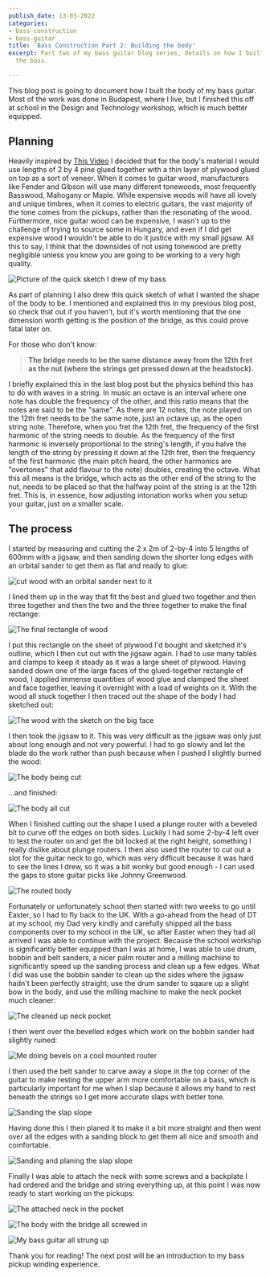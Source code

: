 ```yaml
---
publish_date: 13-03-2022
categories:
- bass-construction
- bass-guitar
title: 'Bass Construction Part 2: Building the body'
excerpt: Part two of my bass guitar blog series, details on how I built the body of
  the bass.

---
```

This blog post is going to document how I built the body of my bass guitar.  Most of the work was done in Budapest, where I live, but I finished this off at school in the Design and Technology workshop, which is much better equipped.

## Planning

Heavily inspired by [This Video](https://www.youtube.com/watch?v=r6Ar2qn5ZO8&t=1053s) I decided that for the body's material I would use lengths of 2 by 4 pine glued together with a thin layer of plywood glued on top as a sort of veneer.  When it comes to guitar wood, manufacturers like Fender and Gibson will use many different tonewoods, most frequently Basswood, Mahogany or Maple.  While expensive woods will have all lovely and unique timbres, when it comes to electric guitars, the vast majority of the tone comes from the pickups, rather than the resonating of the wood.  Furthermore, nice guitar wood can be expensive, I wasn't up to the challenge of trying to source some in Hungary, and even if I did get expensive wood I wouldn't be able to do it justice with my small jigsaw.  All this to say, I think that the downsides of not using tonewood are pretty negligible unless you know you are going to be working to a very high quality.

![Picture of the quick sketch I drew of my bass](https://res.cloudinary.com/jedn-web-dev/image/upload/t_basic_blog/v1633541223/jeds_hut/b111b659a2b935cbd4a74c660ac1e67c.jpg "Bass Plan")

As part of planning I also drew this quick sketch of what I wanted the shape of the body to be.  I mentioned and explained this in my previous blog post, so check that out if you haven't, but it's worth mentioning that the one dimension worth getting is the position of the bridge, as this could prove fatal later on.

For those who don't know:

> **The bridge needs to be the same distance away from the 12th fret as the nut (where the strings get pressed down at the headstock).**

I briefly explained this in the last blog post but the physics behind this has to do with waves in a string.  In music an octave is an interval where one note has double the frequency of the other, and this ratio means that the notes are said to be the "same".  As there are 12 notes, the note played on the 12th fret needs to be the same note, just an octave up, as the open string note.  Therefore, when you fret the 12th fret, the frequency of the first harmonic of the string needs to double.  As the frequency of the first harmonic is inversely proportional to the string's length, if you halve the length of the string by pressing it down at the 12th fret, then the frequency of the first harmonic (the main pitch heard, the other harmonics are "overtones" that add flavour to the note) doubles, creating the octave.  What this all means is the bridge, which acts as the other end of the string to the nut, needs to be placed so that the halfway point of the string is at the 12th fret.  This is, in essence, how adjusting intonation works when you setup your guitar, just on a smaller scale.

## The process

I started by measuring and cutting the 2 x 2m of 2-by-4 into 5 lengths of 600mm with a jigsaw, and then sanding down the shorter long edges with an orbital sander to get them as flat and ready to glue:

![cut wood with an orbital sander next to it](https://res.cloudinary.com/jedn-web-dev/image/upload/t_basic_blog/v1633541247/jeds_hut/162467a48c63a66b091334d3aec44b31.jpg "Cut Wood")

I lined them up in the way that fit the best and glued two together and then three together and then the two and the three together to make the final rectange:

![The final rectangle of wood](https://res.cloudinary.com/jedn-web-dev/image/upload/t_basic_blog/v1633541268/jeds_hut/edac98385fffbe160f4fa35d29a45a6a.jpg "Wood Rectangle")

I put this rectangle on the sheet of plywood I'd bought and sketched it's outline, which I then cut out with the jigsaw again.  I had to use many tables and clamps to keep it steady as it was a large sheet of plywood.  Having sanded down one of the large faces of the glued-together rectangle of wood, I applied immense quantities of wood glue and clamped the sheet and face together, leaving it overnight with a load of weights on it.  With the wood all stuck together I then traced out the shape of the body I had sketched out:

![The wood with the sketch on the big face](https://res.cloudinary.com/jedn-web-dev/image/upload/t_basic_blog/v1633541286/jeds_hut/f26f81ceace10dce90ec1313b756ce6b.jpg "Sketched Wood")

I then took the jigsaw to it.  This was very difficult as the jigsaw was only just about long enough and not very powerful.  I had to go slowly and let the blade do the work rather than push because when I pushed I slightly burned the wood:

![The body being cut](https://res.cloudinary.com/jedn-web-dev/image/upload/t_basic_blog/v1633544512/jeds_hut/25ed1c80d2eafe8fbefa781218b7a2c9.jpg "Cutting the Body")

...and finished:

![The body all cut](https://res.cloudinary.com/jedn-web-dev/image/upload/t_basic_blog/v1633544241/jeds_hut/4ed5189248ae85b53147cbd9a4e912f9.jpg "Finished Cut")

When I finished cutting out the shape I used a plunge router with a beveled bit to curve off the edges on both sides.  Luckily I had some 2-by-4 left over to test the router on and get the bit locked at the right height, something I really dislike about plunge routers.  I then also used the router to cut out a slot for the guitar neck to go, which was very difficult because it was hard to see the lines I drew, so it was a bit wonky but good enough - I can used the gaps to store guitar picks like Johnny Greenwood.

![The routed body](https://res.cloudinary.com/jedn-web-dev/image/upload/t_basic_blog/v1633544333/jeds_hut/a2e542502ea33b6c731fc0c66eef0777.jpg "Routed Body")

Fortunately or unfortunately school then started with two weeks to go until Easter, so I had to fly back to the UK.  With a go-ahead from the head of DT at my school, my Dad very kindly and carefully shipped all the bass components over to my school in the UK, so after Easter when they had all arrived I was able to continue with the project.  Because the school workship is significantly better equipped than I was at home, I was able to use drum, bobbin and belt sanders, a nicer palm router and a milling machiine to significantly speed up the sanding process and clean up a few edges.  What I did was use the bobbin sander to clean up the sides where the jigsaw hadn't been perfectly straight; use the drum sander to sqaure up a slight bow in the body, and use the milling machine to make the neck pocket much cleaner:

![The cleaned up neck pocket](https://res.cloudinary.com/jedn-web-dev/image/upload/t_basic_blog/v1633544352/jeds_hut/c3c7ab1f1151c6771ca5e5769ecc65d5.jpg "Neck Pocket")

I then went over the bevelled edges which work on the bobbin sander had slightly ruined:

![Me doing bevels on a cool mounted router](https://res.cloudinary.com/jedn-web-dev/image/upload/t_basic_blog/v1633540881/jeds_hut/aba149d626d3022e3c4f52f97dd55b41.jpg "Bevelling Baby")

I then used the belt sander to carve away a slope in the top corner of the guitar to make resting the upper arm more comfortable on a bass, which is particularly important for me when I slap because it allows my hand to rest beneath the strings so I get more accurate slaps with better tone.

![Sanding the slap slope](https://res.cloudinary.com/jedn-web-dev/image/upload/t_basic_blog/v1633544423/jeds_hut/cfc933c79ac687fd7530981c9b9d0a47.jpg "Slap Slope Sanding")

Having done this I then planed it to make it a bit more straight and then went over all the edges with a sanding block to get them all nice and smooth and comfortable.

![Sanding and planing the slap slope](https://res.cloudinary.com/jedn-web-dev/image/upload/t_basic_blog/v1633544471/jeds_hut/2c07c330170cb3a5f1f9d89a53c6a20e.jpg "More Sanding")

Finally I was able to attach the neck with some screws and a backplate I had ordered and the bridge and string everything up, at this point I was now ready to start working on the pickups:

![The attached neck in the pocket](https://res.cloudinary.com/jedn-web-dev/image/upload/t_basic_blog/v1633544333/jeds_hut/a2e542502ea33b6c731fc0c66eef0777.jpg "Attached Neck")

![The body with the bridge all screwed in](https://res.cloudinary.com/jedn-web-dev/image/upload/t_basic_blog/v1633541180/jeds_hut/8c80fadff1b2006c4f42d4dd3d420968.jpg "Attached Bridge")

![My bass guitar all strung up](https://res.cloudinary.com/jedn-web-dev/image/upload/t_basic_blog/v1633544487/jeds_hut/d2da8930e111f61bf9ad04dc391addec.jpg "Strung up")

Thank you for reading!  The next post will be an introduction to my bass pickup winding experience.